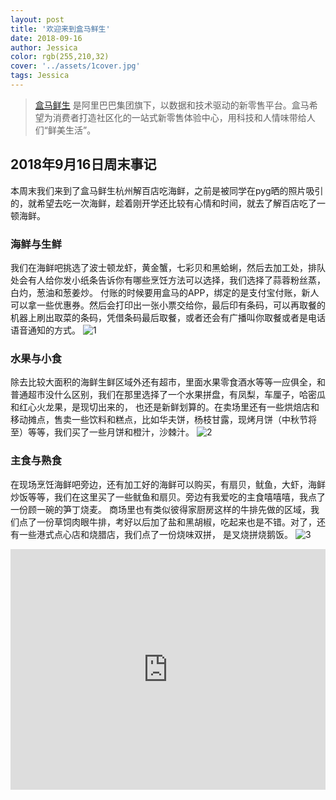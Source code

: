 ```yaml
---
layout: post
title: '欢迎来到盒马鲜生'
date: 2018-09-16
author: Jessica
color: rgb(255,210,32)
cover: '../assets/1cover.jpg'
tags: Jessica
---
```


> [盒马鲜生](https://www.freshhema.com) 是阿里巴巴集团旗下，以数据和技术驱动的新零售平台。盒马希望为消费者打造社区化的一站式新零售体验中心，用科技和人情味带给人们“鲜美生活”。

## 2018年9月16日周末事记

本周末我们来到了盒马鲜生杭州解百店吃海鲜，之前是被同学在pyg晒的照片吸引的，就希望去吃一次海鲜，趁着刚开学还比较有心情和时间，就去了解百店吃了一顿海鲜。

### 海鲜与生鲜

我们在海鲜吧挑选了波士顿龙虾，黄金蟹，七彩贝和黑蛤蜊，然后去加工处，排队处会有人给你发小纸条告诉你有哪些烹饪方法可以选择，我们选择了蒜蓉粉丝蒸，白灼，葱油和葱姜炒。
付账的时候要用盒马的APP，绑定的是支付宝付账，新人可以拿一些优惠券。然后会打印出一张小票交给你，最后印有条码，可以再取餐的机器上刷出取菜的条码，凭借条码最后取餐，或者还会有广播叫你取餐或者是电话语音通知的方式。
![1]({{site.baseurl}}/assets/1.jpg)


### 水果与小食

除去比较大面积的海鲜生鲜区域外还有超市，里面水果零食酒水等等一应俱全，和普通超市没什么区别，我们在那里选择了一个水果拼盘，有凤梨，车厘子，哈密瓜和红心火龙果，是现切出来的，
也还是新鲜划算的。在卖场里还有一些烘焙店和移动摊点，售卖一些饮料和糕点，比如华夫饼，杨枝甘露，现烤月饼（中秋节将至）等等，我们买了一些月饼和橙汁，沙棘汁。
![2]({{site.baseurl}}/assets/3.jpg)

### 主食与熟食

在现场烹饪海鲜吧旁边，还有加工好的海鲜可以购买，有扇贝，鱿鱼，大虾，海鲜炒饭等等，我们在这里买了一些鱿鱼和扇贝。旁边有我爱吃的主食嘻嘻嘻，我点了一份顾一碗的笋丁烧麦。
商场里也有类似彼得家厨房这样的牛排先做的区域，我们点了一份草饲肉眼牛排，考好以后加了盐和黑胡椒，吃起来也是不错。对了，还有一些港式点心店和烧腊店，我们点了一份烧味双拼，
是叉烧拼烧鹅饭。
![3]({{site.baseurl}}/assets/4.jpg)


<iframe type="text/html" width="100%" height="385" src="http://www.youtube.com/embed/gfmjMWjn-Xg" frameborder="0"></iframe>
